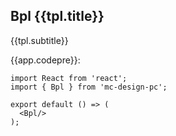 ## Bpl  {{tpl.title}}

{{tpl.subtitle}}

{{app.codepre}}:

```tsx
import React from 'react';
import { Bpl } from 'mc-design-pc';

export default () => (
  <Bpl/>
);
```

<API exports='["default"]'/>
